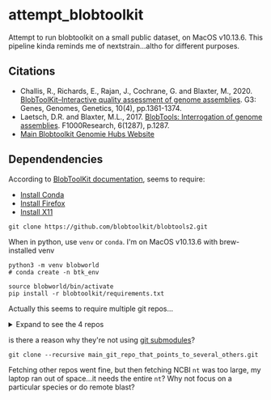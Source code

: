 # attempt_blobtoolkit

Attempt to run blobtoolkit on a small public dataset, on MacOS v10.13.6. This pipeline kinda reminds me of nextstrain...altho for different purposes.

## Citations

* Challis, R., Richards, E., Rajan, J., Cochrane, G. and Blaxter, M., 2020. [BlobToolKit–Interactive quality assessment of genome assemblies](https://pubmed.ncbi.nlm.nih.gov/32071071/). G3: Genes, Genomes, Genetics, 10(4), pp.1361-1374.
* Laetsch, D.R. and Blaxter, M.L., 2017. [BlobTools: Interrogation of genome assemblies](https://f1000research.com/articles/6-1287). F1000Research, 6(1287), p.1287.
* [Main Blobtoolkit Genomie Hubs Website](https://blobtoolkit.genomehubs.org/)

## Dependendencies

According to [BlobToolKit documentation](https://blobtoolkit.genomehubs.org/install/), seems to require:

* [Install Conda](https://docs.conda.io/projects/conda/en/latest/user-guide/install/)
* [Install Firefox](https://www.mozilla.org/en-US/firefox/new/)
* [Install X11](https://kb.thayer.dartmouth.edu/article/336-x11-for-windows-and-mac)


```
git clone https://github.com/blobtoolkit/blobtools2.git
```

When in python, use `venv` or `conda`. I'm on MacOS v10.13.6 with brew-installed venv

```
python3 -m venv blobworld
# conda create -n btk_env

source blobworld/bin/activate
pip install -r blobtoolkit/requirements.txt
```

Actually this seems to require multiple git repos... 

<details><summary>Expand to see the 4 repos</summary>

```
git clone https://github.com/blobtoolkit/blobtools2;
git clone https://github.com/blobtoolkit/viewer;
git clone https://github.com/blobtoolkit/specification;
git clone https://github.com/blobtoolkit/insdc-pipeline;
```

</details>

is there a reason why they're not using [git submodules](https://www.vogella.com/tutorials/GitSubmodules/article.html)?

```
git clone --recursive main_git_repo_that_points_to_several_others.git 
```

Fetching other repos went fine, but then fetching NCBI `nt` was too large, my laptop ran out of space...it needs the entire `nt`? Why not focus on a particular species or do remote blast?
